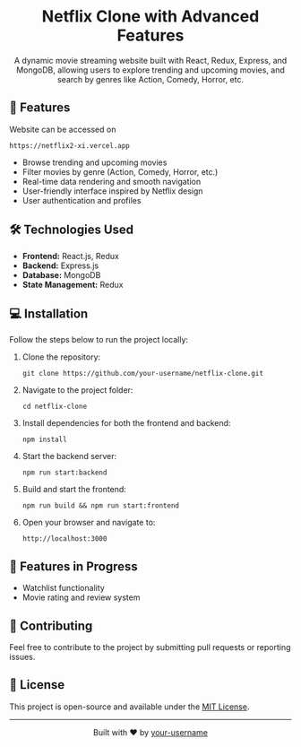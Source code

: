 <h1 align="center">Netflix Clone with Advanced Features</h1>

<p align="center">
  A dynamic movie streaming website built with React, Redux, Express, and MongoDB, allowing users to explore trending and upcoming movies, and search by genres like Action, Comedy, Horror, etc.
</p>

## <h2>🚀 Features</h2>
 <p>Website can be accessed on </p>
 <pre><code>https://netflix2-xi.vercel.app</code></pre>
<ul>
  <li>Browse trending and upcoming movies</li>
  <li>Filter movies by genre (Action, Comedy, Horror, etc.)</li>
  <li>Real-time data rendering and smooth navigation</li>
  <li>User-friendly interface inspired by Netflix design</li>
   <li>User authentication and profiles</li>
</ul>

## <h2>🛠️ Technologies Used</h2>

<ul>
  <li><strong>Frontend:</strong> React.js, Redux</li>
  <li><strong>Backend:</strong> Express.js</li>
  <li><strong>Database:</strong> MongoDB</li>
  <li><strong>State Management:</strong> Redux</li>
</ul>

## <h2>💻 Installation</h2>

<p>Follow the steps below to run the project locally:</p>

<ol>
  <li>Clone the repository:</li>

  <pre><code>git clone https://github.com/your-username/netflix-clone.git</code></pre>

  <li>Navigate to the project folder:</li>

  <pre><code>cd netflix-clone</code></pre>

  <li>Install dependencies for both the frontend and backend:</li>

  <pre><code>npm install</code></pre>

  <li>Start the backend server:</li>

  <pre><code>npm run start:backend</code></pre>

  <li>Build and start the frontend:</li>

  <pre><code>npm run build && npm run start:frontend</code></pre>

  <li>Open your browser and navigate to:</li>

  <pre><code>http://localhost:3000</code></pre>
</ol>


## <h2>🌟 Features in Progress</h2>

<ul>
  <li>Watchlist functionality</li>
  <li>Movie rating and review system</li>
</ul>

## <h2>🤝 Contributing</h2>

<p>Feel free to contribute to the project by submitting pull requests or reporting issues.</p>

## <h2>📜 License</h2>

<p>This project is open-source and available under the <a href="LICENSE">MIT License</a>.</p>

---

<p align="center">Built with ❤️ by <a href="https://github.com/your-username">your-username</a></p>
